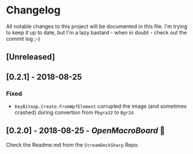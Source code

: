 # Changelog
All notable changes to this project will be documented in this file.
I'm trying to keep it up to date, but I'm a lazy bastard - when in doubt - check out the commit log ;-)

## [Unreleased]

## [0.2.1] - 2018-08-25
### Fixed
  - `KeyBitmap.Create.FromWpfElement` corrupted the image (and sometimes crashed) during convertion from `Pbgra32` to `Bgr24`

## [0.2.0] - 2018-08-25 - *OpenMacroBoard* :tada:
Check the Readme.md from the `StreamDeckSharp` Repo.
